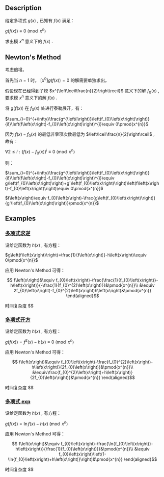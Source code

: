 ## Description

给定多项式 $g\left(x\right)$ , 已知有 $f\left(x\right)$ 满足：

 $g\left(f\left(x\right)\right)\equiv 0\pmod{x^{n}}$ 

求出模 $x^{n}$ 意义下的 $f\left(x\right)$ .

## Newton's Method

考虑倍增。

首先当 $n=1$ 时， $\left[x^{0}\right]g\left(f\left(x\right)\right)=0$ 的解需要单独求出。

假设现在已经得到了模 $x^{\left\lceil\frac{n}{2}\right\rceil}$ 意义下的解 $f_{0}\left(x\right)$ , 要求模 $x^{n}$ 意义下的解 $f\left(x\right)$ .

将 $g\left(f\left(x\right)\right)$ 在 $f_{0}\left(x\right)$ 处进行泰勒展开，有：

 $\sum_{i=0}^{+\infty}\frac{g^{\left(i\right)}\left(f_{0}\left(x\right)\right)}{i!}\left(f\left(x\right)-f_{0}\left(x\right)\right)^{i}\equiv 0\pmod{x^{n}}$ 

因为 $f\left(x\right)-f_{0}\left(x\right)$ 的最低非零项次数最低为 $\left\lceil\frac{n}{2}\right\rceil$ , 故有：

 $\forall 2\leqslant i:\left(f\left(x\right)-f_{0}\left(x\right)\right)^{i}\equiv 0\pmod{x^{n}}$ 

则：

 $\sum_{i=0}^{+\infty}\frac{g^{\left(i\right)}\left(f_{0}\left(x\right)\right)}{i!}\left(f\left(x\right)-f_{0}\left(x\right)\right)^{i}\equiv g\left(f_{0}\left(x\right)\right)+g'\left(f_{0}\left(x\right)\right)\left(f\left(x\right)-f_{0}\left(x\right)\right)\equiv 0\pmod{x^{n}}$ 

 $f\left(x\right)\equiv f_{0}\left(x\right)-\frac{g\left(f_{0}\left(x\right)\right)}{g'\left(f_{0}\left(x\right)\right)}\pmod{x^{n}}$ 

## Examples

### <span id="inv">[多项式求逆](../poly-inv)</span>

设给定函数为 $h\left(x\right)$ , 有方程：

 $g\left(f\left(x\right)\right)=\frac{1}{f\left(x\right)}-h\left(x\right)\equiv 0\pmod{x^{n}}$ 

应用 Newton's Method 可得：

$$
    f\left(x\right)&\equiv f_{0}\left(x\right)-\frac{\frac{1}{f_{0}\left(x\right)}-h\left(x\right)}{-\frac{1}{f_{0}^{2}\left(x\right)}}&\pmod{x^{n}}\\
    &\equiv 2f_{0}\left(x\right)-f_{0}^{2}\left(x\right)h\left(x\right)&\pmod{x^{n}}
\end{aligned}$$

时间复杂度
$$

### <span id="sqrt">[多项式开方](../poly-sqrt)</span>

设给定函数为 $h\left(x\right)$ , 有方程：

 $g\left(f\left(x\right)\right)=f^{2}\left(x\right)-h\left(x\right)\equiv 0\pmod{x^{n}}$ 

应用 Newton's Method 可得：

$$
    f\left(x\right)&\equiv f_{0}\left(x\right)-\frac{f_{0}^{2}\left(x\right)-h\left(x\right)}{2f_{0}\left(x\right)}&\pmod{x^{n}}\\
    &\equiv\frac{f_{0}^{2}\left(x\right)+h\left(x\right)}{2f_{0}\left(x\right)}&\pmod{x^{n}}
\end{aligned}$$

时间复杂度
$$

### <span id="exp">[多项式 exp](../poly-exp)</span>

设给定函数为 $h\left(x\right)$ , 有方程：

 $g\left(f\left(x\right)\right)=\ln{f\left(x\right)}-h\left(x\right)\pmod{x^{n}}$ 

应用 Newton's Method 可得：

$$
    f\left(x\right)&\equiv f_{0}\left(x\right)-\frac{\ln{f_{0}\left(x\right)}-h\left(x\right)}{\frac{1}{f_{0}\left(x\right)}}&\pmod{x^{n}}\\
    &\equiv f_{0}\left(x\right)\left(1-\ln{f_{0}\left(x\right)+h\left(x\right)}\right)&\pmod{x^{n}}
\end{aligned}$$

时间复杂度
$$
